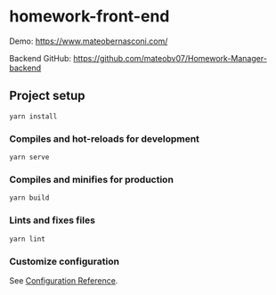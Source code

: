# homework-front-end
Demo:
https://www.mateobernasconi.com/






























Backend GitHub: https://github.com/mateobv07/Homework-Manager-backend



## Project setup
```
yarn install
```

### Compiles and hot-reloads for development
```
yarn serve
```

### Compiles and minifies for production
```
yarn build
```

### Lints and fixes files
```
yarn lint
```

### Customize configuration
See [Configuration Reference](https://cli.vuejs.org/config/).
